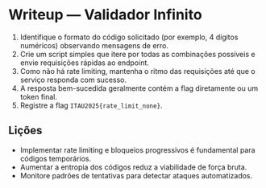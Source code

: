 # Writeup — Validador Infinito

1. Identifique o formato do código solicitado (por exemplo, 4 dígitos numéricos) observando mensagens de erro.
2. Crie um script simples que itere por todas as combinações possíveis e envie requisições rápidas ao endpoint.
3. Como não há rate limiting, mantenha o ritmo das requisições até que o serviço responda com sucesso.
4. A resposta bem-sucedida geralmente contém a flag diretamente ou um token final.
5. Registre a flag `ITAU2025{rate_limit_none}`.

## Lições
- Implementar rate limiting e bloqueios progressivos é fundamental para códigos temporários.
- Aumentar a entropia dos códigos reduz a viabilidade de força bruta.
- Monitore padrões de tentativas para detectar ataques automatizados.

